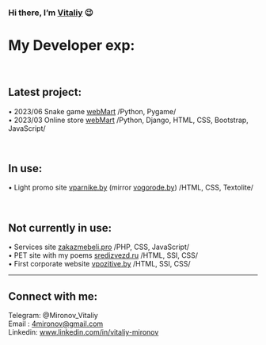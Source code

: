 ### Hi there, I’m [Vitaliy](https://www.linkedin.com/in/vitaliy-mironov/) 😉
# My Developer exp:

<br />

## Latest project:

&#8226; 2023/06 Snake game [webMart](https://github.com/Vitaliy-Mironov/snake_game) /Python, Pygame/ <br/>
&#8226; 2023/03 Online store [webMart](https://github.com/Vitaliy-Mironov/webMart) /Python, Django, HTML, CSS, Bootstrap, JavaScript/ <br/>

<br />

## In use:

&#8226; Light promo site [vparnike.by](http://vparnike.by/) (mirror [vogorode.by](http://vogorode.by/)) /HTML, CSS, Textolite/ <br/>

<br />

## Not currently in use:

&#8226; Services site [zakazmebeli.pro](https://web.archive.org/web/20201030080902/https://zakazmebeli.pro/) /PHP, CSS, JavaScript/ <br/>
&#8226; PET site with my poems [sredizvezd.ru](https://web.archive.org/web/20170920200100/http://sredizvezd.ru/) /HTML, SSI, CSS/ <br/>
&#8226; First corporate website [vpozitive.by](https://web.archive.org/web/20181024020215/http://vpozitive.by/) /HTML, SSI, CSS/ <br/>

<hr />

## Connect with me:
Telegram: @Mironov_Vitaliy <br/>
Email : 4mironov@gmail.com <br/>
Linkedin: www.linkedin.com/in/vitaliy-mironov <br/>

